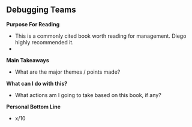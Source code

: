 ## Debugging Teams

**Purpose For Reading**
- This is a commonly cited book worth reading for management. Diego highly recommended it.
- 
 
**Main Takeaways**
- What are the major themes / points made?

**What can I do with this?**
- What actions am I going to take based on this book, if any?

**Personal Bottom Line**
- x/10
<!--stackedit_data:
eyJoaXN0b3J5IjpbMjA0NzU1ODEzMiwxMjM4NjE4NTUzXX0=
-->